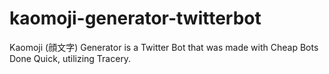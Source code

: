 # kaomoji-generator-twitterbot
Kaomoji (顔文字) Generator is a Twitter Bot that was made with Cheap Bots Done Quick, utilizing Tracery.
